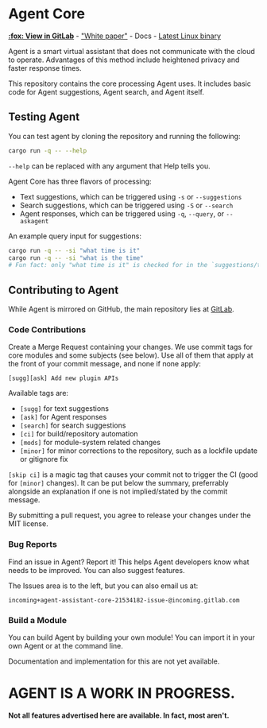 # Agent Core
**[:fox: View in GitLab](https://gitlab.com/agent-assistant/core/)** - ["White paper"](https://telegra.ph/Agent-Draft-10-02) - Docs - [Latest Linux binary](https://gitlab.com/agent-assistant/core/-/jobs/artifacts/core/download/target/debug/agentcore?job=rust-latest)

Agent is a smart virtual assistant that does not communicate with the cloud to operate.
Advantages of this method include heightened privacy and faster response times.

This repository contains the core processing Agent uses. It includes basic code for Agent suggestions, Agent search, and Agent itself.

## Testing Agent
You can test agent by cloning the repository and running the following:
```zsh
cargo run -q -- --help
```
`--help` can be replaced with any argument that Help tells you.

Agent Core has three flavors of processing:
* Text suggestions, which can be triggered using `-s` or `--suggestions`
* Search suggestions, which can be triggered using `-S` or `--search`
* Agent responses, which can be triggered using `-q`, `--query`, or `--askagent`

An example query input for suggestions:
```zsh
cargo run -q -- -si "what time is it"
cargo run -q -- -si "what is the time"
# Fun fact: only "what time is it" is checked for in the `suggestions/time.rs` file!
```

## Contributing to Agent
While Agent is mirrored on GitHub, the main repository lies at [GitLab](https://gitlab.com/agent-assistant/core).

### Code Contributions
Create a Merge Request containing your changes. We use commit tags for core modules and some subjects (see below). Use all of them that apply at the front of your commit message, and none if none apply:
```
[sugg][ask] Add new plugin APIs
```
Available tags are:
* `[sugg]` for text suggestions
* `[ask]` for Agent responses
* `[search]` for search suggestions
* `[ci]` for build/repository automation
* `[mods]` for module-system related changes
* `[minor]` for minor corrections to the repository, such as a lockfile update or gitignore fix

`[skip ci]` is a magic tag that causes your commit not to trigger the CI (good for `[minor]` changes). It can be put below the summary, preferrably alongside an explanation if one is not implied/stated by the commit message.

By submitting a pull request, you agree to release your changes under the MIT license.

### Bug Reports
Find an issue in Agent? Report it! This helps Agent developers know what needs to be improved. You can also suggest features.

The Issues area is to the left, but you can also email us at:
```
incoming+agent-assistant-core-21534182-issue-@incoming.gitlab.com
```

### Build a Module
You can build Agent by building your own module! You can import it in your own Agent or at the command line.

Documentation and implementation for this are not yet available.

# AGENT IS A WORK IN PROGRESS.
**Not all features advertised here are available. In fact, most aren't.**